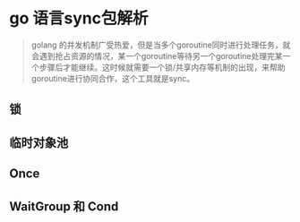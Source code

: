 # go 语言sync包解析

> golang 的并发机制广受热爱，但是当多个goroutine同时进行处理任务，就会遇到抢占资源的情况，某一个goroutine等待另一个goroutine处理完某一个步骤后才能继续。这时候就需要一个锁/共享内存等机制的出现，来帮助goroutine进行协同合作，这个工具就是sync。

## 锁

## 临时对象池

## Once

## WaitGroup 和 Cond

